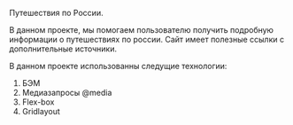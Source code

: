 Путешествия по России.

В данном проекте, мы помогаем пользователю получить подробную информации о путешествиях по россии. Сайт имеет полезные ссылки с дополнительные источники.


В данном проекте использованны следущие технологии:
1. БЭМ
2. Медиазапросы @media
3. Flex-box
4. Gridlayout

